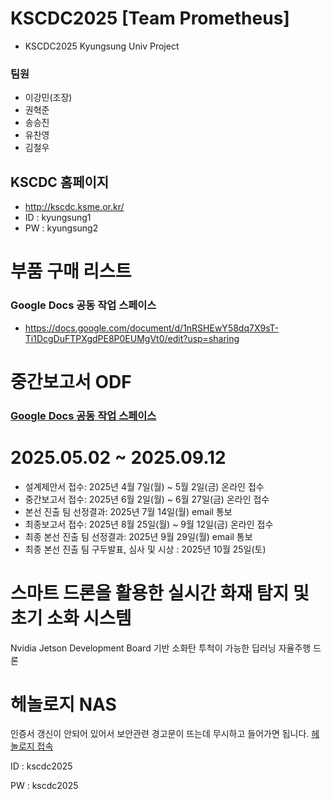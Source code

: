 # KSCDC2025 [Team Prometheus]
- KSCDC2025 Kyungsung Univ Project
### 팀원
- 이강민(조장)
- 권혁준
- 송승진
- 유찬영
- 김철우

## KSCDC 홈페이지
- http://kscdc.ksme.or.kr/
- ID : kyungsung1
- PW : kyungsung2

# 부품 구매 리스트
### Google Docs 공동 작업 스페이스
- https://docs.google.com/document/d/1nRSHEwY58dq7X9sT-Ti1DcgDuFTPXgdPE8P0EUMgVt0/edit?usp=sharing

# 중간보고서 ODF 
### [Google Docs 공동 작업 스페이스](https://docs.google.com/document/d/1pVvOz4eLByB2WOTVAg2WT2LU4FtLWE3JpXoK3MW3RI8/edit?usp=sharing)

# 2025.05.02 ~ 2025.09.12
- 설계제안서 접수: 2025년 4월 7일(월) ~ 5월 2일(금) 온라인 접수
- 중간보고서 접수: 2025년 6월 2일(월) ~ 6월 27일(금) 온라인 접수
- 본선 진출 팀 선정결과: 2025년 7월 14일(월) email 통보
- 최종보고서 접수: 2025년 8월 25일(월) ~ 9월 12일(금) 온라인 접수
- 최종 본선 진출 팀 선정결과: 2025년 9월 29일(월) email 통보
- 최종 본선 진출 팀 구두발표, 심사 및 시상 : 2025년 10월 25일(토)

# 스마트 드론을 활용한 실시간 화재 탐지 및 초기 소화 시스템
Nvidia Jetson Development Board 기반 소화탄 투척이 가능한 딥러닝 자율주행 드론

# 헤놀로지 NAS
인증서 갱신이 안되어 있어서 보안관련 경고문이 뜨는데 무시하고 들어가면 됩니다.
[헤놀로지 접속](https://synol.dslkmxpenology.org/)

ID : kscdc2025 

PW : kscdc2025
